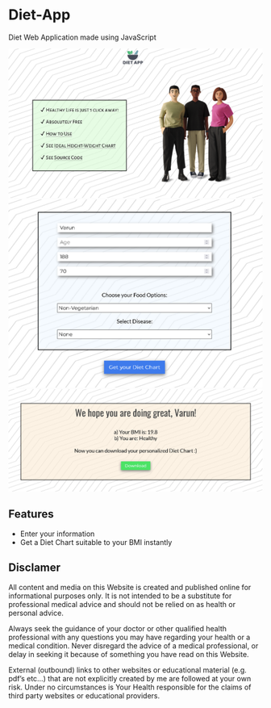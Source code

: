 # Diet-App

Diet Web Application made using JavaScript

![DietApp-pic](DietApp1.png)
![DietApp-pic](DietApp2.png)
![DietApp-pic](DietApp3.png)

## Features

- Enter your information
- Get a Diet Chart suitable to your BMI instantly

## Disclamer

All content and media on this Website is created and published online for informational purposes only. It is not intended to be a substitute for professional medical advice and should not be relied on as health or personal advice.

Always seek the guidance of your doctor or other qualified health professional with any questions you may have regarding your health or a medical condition. Never disregard the advice of a medical professional, or delay in seeking it because of something you have read on this Website.

External (outbound) links to other websites or educational material (e.g. pdf’s etc…) that are not explicitly created by me are followed at your own risk. Under no circumstances is Your Health responsible for the claims of third party websites or educational providers.
